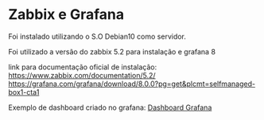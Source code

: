 # Zabbix e Grafana

Foi instalado utilizando o S.O Debian10 como servidor.

Foi utilizado a versão do zabbix 5.2 para instalação e grafana 8

link para documentação oficial de instalação:<br>
https://www.zabbix.com/documentation/5.2/
https://grafana.com/grafana/download/8.0.0?pg=get&plcmt=selfmanaged-box1-cta1

Exemplo de dashboard criado no grafana:
[Dashboard Grafana](https://github.com/leonardoborck/Zabbix-Grafana/blob/main/grafana.png?raw=true)


